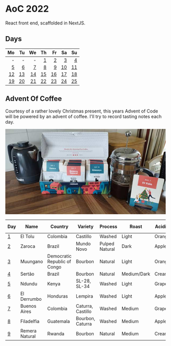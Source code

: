 # AoC 2022

React front end, scaffolded in NextJS.

## Days

|                   Mo |                   Tu |                   We |                   Th |                   Fr |                   Sa |                   Su |
|---------------------:|---------------------:|---------------------:|---------------------:|---------------------:|---------------------:|---------------------:|
|                    - |                    - |                    - |   [1](lib/days/day1) |   [2](lib/days/day2) |   [3](lib/days/day3) |   [4](lib/days/day4) |
|   [5](lib/days/day5) |   [6](lib/days/day6) |   [7](lib/days/day7) |   [8](lib/days/day8) |   [9](lib/days/day9) | [10](lib/days/day10) | [11](lib/days/day11) |
| [12](lib/days/day12) | [13](lib/days/day13) | [14](lib/days/day14) | [15](lib/days/day15) | [16](lib/days/day16) | [17](lib/days/day17) | [18](lib/days/day18) |
| [19](lib/days/day19) | [20](lib/days/day20) | [21](lib/days/day21) | [22](lib/days/day22) | [23](lib/days/day23) | [24](lib/days/day24) | [25](lib/days/day25) |


## Advent Of Coffee

Courtesy of a rather lovely Christmas present, this years Advent of Code will be powered by an advent of coffee. I'll try to record tasting notes each day.

![Advent of Coffee](public/adventofcoffee.jpg)


| Day                | Name           | Country                      | Variety           | Process        | Roast       | Acidity | Mouthfeel | Score / 10 |
|--------------------|----------------|------------------------------|-------------------|----------------|-------------|---------|-----------|------------|
| [1](lib/days/day1) | El Tolu        | Colombia                     | Castillo          | Washed         | Light       | Orange  | Silky     | 5          |
| [2](lib/days/day2) | Zaroca         | Brazil                       | Mundo Novo        | Pulped Natural | Dark        | Apple   | Creamy    | 6          |
| [3](lib/days/day3) | Muungano       | Democratic Republic of Congo | Bourbon           | Natural        | Light       | Orange  | Velvety   | 4          |
| [4](lib/days/day4) | Sertão         | Brazil                       | Bourbon           | Natural        | Medium/Dark | Creamy  | Round     | 4          |
| [5](lib/days/day5) | Ndundu         | Kenya                        | SL-28, SL-34      | Washed         | Light       | Grape   | Tea-like  | 7          |
| [6](lib/days/day6) | El Derrumbo    | Honduras                     | Lempira           | Washed         | Light       | Apple   | Silky     | 8          |
| [7](lib/days/day7) | Buenos Aires   | Colombia                     | Caturra, Castillo | Washed         | Medium      | Grape   | Round     | 8          |
| [8](lib/days/day8) | Filadelfia     | Guatemala                    | Bourbon, Caturra  | Washed         | Medium      | Apple   | Coating   | 6          |
| [9](lib/days/day9) | Remera Natural | Rwanda                       | Bourbon           | Natural        | Medium      | Creamy  | Creamy    | 9          |
